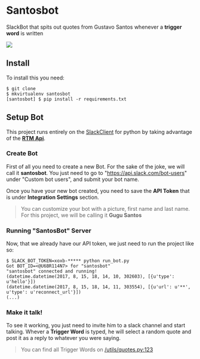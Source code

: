 # Santosbot

SlackBot that spits out quotes from Gustavo Santos whenever a **trigger word** is written

![](http://imgur.com/nM3mJd3)


## Install 

To install this you need:

```shell
$ git clone
$ mkvirtualenv santosbot
[santosbot] $ pip install -r requirements.txt
```

## Setup Bot

This project runs entirely on the [SlackClient](https://github.com/slackapi/python-slackclient) for python by taking advantage of the [**RTM Api**](https://api.slack.com/rtm).

### Create Bot
First of all you need to create a new Bot. For the sake of the joke, we will call it **santosbot**. You just need to go to "https://api.slack.com/bot-users" under "Custom bot users", and submit your bot name.


Once you have your new bot created, you need to save the **API Token** that is under **Integration Settings** section.
> You can customize your bot with a picture, first name and last name. For this project, we will be calling it **Gugu Santos**

### Running "SantosBot" Server

Now, that we already have our API token, we just need to run the project like so:
```shell
$ SLACK_BOT_TOKEN=xoxb-***** python run_bot.py
Got BOT_ID=<@U6BR114N7> for "santosbot"
"santosbot" connected and running!
(datetime.datetime(2017, 8, 15, 18, 14, 10, 302603), [{u'type': u'hello'}])
(datetime.datetime(2017, 8, 15, 18, 14, 11, 303554), [{u'url': u'**', u'type': u'reconnect_url'}])
(...)
```

### Make it talk!
To see it working, you just need to invite him to a slack channel and start talking. 
Whever a **Trigger Word** is typed, he will select a random quote and post it as a reply to whatever you were saying.

> You can find all Trigger Words on [/utils/quotes.py:123](https://github.com/andreffs18/santosbot/blob/master/utils/quotes.py#L188)






